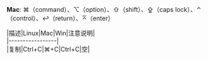 **Mac**: ⌘（command）、⌥（option）、⇧（shift）、⇪（caps lock）、⌃（control）、↩（return）、⌅（enter）  

|描述|Linux|Mac|Win|注意说明|  
|-----------------|  
|复制|Ctrl+C|⌘+C|Ctrl+C|空|  
